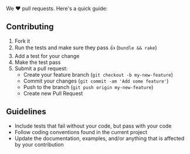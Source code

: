 We :heart: pull requests. Here's a quick guide:

## Contributing

1. Fork it
2. Run the tests and make sure they pass :thumbsup: (`bundle && rake`)
3. Add a test for your change
4. Make the test pass
5. Submit a pull request:
    * Create your feature branch (`git checkout -b my-new-feature`)
    * Commit your changes (`git commit -am 'Add some feature'`)
    * Push to the branch (`git push origin my-new-feature`)
    * Create new Pull Request

## Guidelines

* Include tests that fail without your code, but pass with your code
* Follow coding conventions found in the current project
* Update the documentation, examples, and/or anything that is
affected by your contribution
